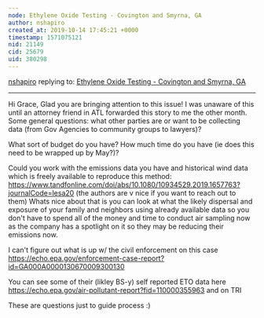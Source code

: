 ```yaml
---
node: Ethylene Oxide Testing - Covington and Smyrna, GA
author: nshapiro
created_at: 2019-10-14 17:45:21 +0000
timestamp: 1571075121
nid: 21149
cid: 25679
uid: 380298
---
```




[nshapiro](../profile/nshapiro) replying to: [Ethylene Oxide Testing - Covington and Smyrna, GA](../notes/gccummings25/10-12-2019/ethylene-oxide-testing-covington-and-smyrna-ga)

----
Hi Grace, Glad you are bringing attention to this issue! I was unaware of this until an attorney friend in ATL forwarded this story to me the other month. 
Some general questions: what other parties are or want to be collecting data (from Gov Agencies to community groups to lawyers)?

What sort of budget do you have? How much time do you have (ie does this need to be wrapped up by May?)?

Could you work with the emissions data you have and historical wind data which is freely available to reproduce this method: https://www.tandfonline.com/doi/abs/10.1080/10934529.2019.1657763?journalCode=lesa20 (the authors are v nice if you want to reach out to them) Whats nice about that is you can look at what the likely dispersal and exposure of your family and neighbors using already available data so you don't have to spend all of the money and time to conduct air sampling now as the company has a spotlight on it so they may be reducing their emissions now. 

I can't figure out what is up w/ the civil enforcement on this case
https://echo.epa.gov/enforcement-case-report?id=GA000A0000130670009300130

You can see some of their (likley BS-y) self reported ETO data here https://echo.epa.gov/air-pollutant-report?fid=110000355963 and on TRI

These are questions just to guide process :) 